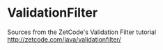 # ValidationFilter
Sources from the ZetCode's Validation Filter tutorial
http://zetcode.com/java/validationfilter/
